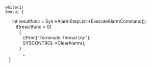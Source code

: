 
	while(1)   
    &ensp; {   
   &ensp; &ensp; int resultfunc = Sys->AlarmStepList->ExecuteAlarmCommand();   
   &ensp; &ensp; &ensp; if(resultfunc < 0)  
   &ensp; &ensp; &ensp; &ensp; {  
   &ensp; &ensp; &ensp; &ensp; &ensp;   //Print("Terminate Thread \r\n");  
   &ensp; &ensp; &ensp; &ensp; &ensp;   SYSCONTROL->ClearAlarm();  
   &ensp; &ensp; &ensp; &ensp;  }  
&ensp; &ensp; &ensp; &ensp; &ensp; ..  
&ensp; }
